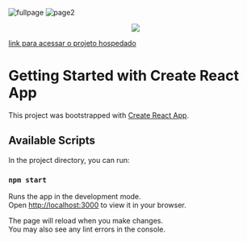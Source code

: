 ![fullpage](https://user-images.githubusercontent.com/94073563/167323003-2a922a73-ea3b-4ae7-8dbb-d53705336825.jpg)
![page2](https://user-images.githubusercontent.com/94073563/167323006-209fe514-6c49-4778-a2be-967e0d04ec03.jpg)

<div align="center">
<img src="https://user-images.githubusercontent.com/94073563/167323520-7570a177-781a-449b-aaa8-34583b266696.jpg" width="auto" />
</div>

<a href="https://netflix-clone-a62ea.web.app" target="_blank">link para acessar o projeto hospedado</a>

# Getting Started with Create React App

This project was bootstrapped with [Create React App](https://github.com/facebook/create-react-app).

## Available Scripts

In the project directory, you can run:

### `npm start`

Runs the app in the development mode.\
Open [http://localhost:3000](http://localhost:3000) to view it in your browser.

The page will reload when you make changes.\
You may also see any lint errors in the console.
